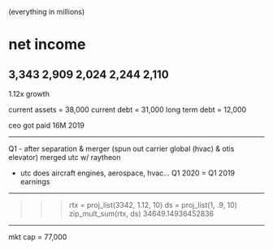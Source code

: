 (everything in millions)

# net income
3,343
2,909
2,024
2,244
2,110
-----
1.12x growth

current assets = 38,000
current debt = 31,000
long term debt = 12,000

ceo got paid 16M 2019

---
Q1 - after separation & merger
(spun out carrier global (hvac) & otis elevator)
merged utc w/ raytheon
- utc does aircraft engines, aerospace, hvac...
Q1 2020 = Q1 2019 earnings

---
>>> rtx = proj_list(3342, 1.12, 10)
>>> ds = proj_list(1, .9, 10)
>>> zip_mult_sum(rtx, ds)
34649.14936452836
---
mkt cap = 77,000




